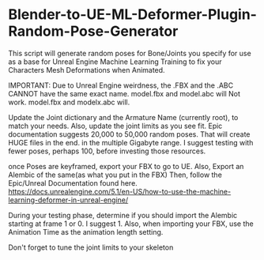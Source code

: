 # Blender-to-UE-ML-Deformer-Plugin-Random-Pose-Generator
This script will generate random poses for Bone/Joints you specify for use as a base for Unreal Engine Machine Learning Training to fix your Characters Mesh Deformations when Animated.

IMPORTANT: Due to Unreal Engine weirdness, the .FBX and the .ABC CANNOT have the same exact name. model.fbx and model.abc will Not work. model.fbx and modelx.abc will.

Update the Joint dictionary and the Armature Name (currently root), to match your needs. Also, update the joint limits as you see fit.
Epic documentation suggests 20,000 to 50,000 random poses. That will create HUGE files in the end. in the multiple Gigabyte range.
I suggest testing with fewer poses, perhaps 100, before investing those resources.

once Poses are keyframed, export your FBX to go to UE. Also, Export an Alembic of the same(as what you put in the FBX)
Then, follow the Epic/Unreal Documentation found here. https://docs.unrealengine.com/5.1/en-US/how-to-use-the-machine-learning-deformer-in-unreal-engine/

During your testing phase, determine if you should import the Alembic starting at frame 1 or 0. I suggest 1.
Also, when importing your FBX, use the Animation Time as the animation length setting.

Don't forget to tune the joint limits to your skeleton

